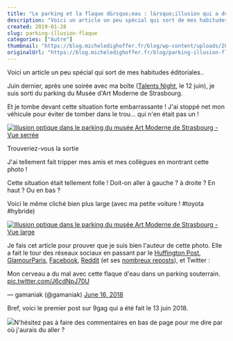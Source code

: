 ```yaml
---
title: "Le parking et la flaque d&rsquo;eau : l&rsquo;illusion qui a du succès !"
description: "Voici un article un peu spécial qui sort de mes habitudes éditoriales.. Juin dernier, après une soirée avec ma boîte (Talents Night, le 12 juin), je suis sorti ..."
created: 2019-01-28
slug: parking-illusion-flaque
categories: ["Autre"]
thumbnail: "https://blog.micheledighoffer.fr/blog/wp-content/uploads/2019/01/illusion-parking-serre-MICHEL-EDIGHOFFER-e1548688108219-825x510.jpg"
originalUrl: "https://blog.micheledighoffer.fr/blog/parking-illusion-flaque/"
---
```


Voici un article un peu spécial qui sort de mes habitudes éditoriales..

Juin dernier, après une soirée avec ma boîte ([Talents Night](https://www.altran.com/fr/fr/talents-nights-altran-rencontre-plus-de-1000-ingenieurs-juniors/), le 12 juin), je suis sorti du parking du Musée d'Art Moderne de Strasbourg.

Et je tombe devant cette situation forte embarrassante ! J'ai stoppé net mon véhicule pour éviter de tomber dans le trou... qui n'en était pas un !

[![Illusion optique dans le parking du musée Art Moderne de Strasbourg - Vue serrée](https://micheledighoffer.fr/blog/wp-content/uploads/2019/01/illusion-parking-serre-MICHEL-EDIGHOFFER-e1548688108219-728x400.jpg)](https://micheledighoffer.fr/blog/wp-content/uploads/2019/01/illusion-parking-serre-MICHEL-EDIGHOFFER-e1548688108219.jpg)

Trouveriez-vous la sortie

J'ai tellement fait tripper mes amis et mes collègues en montrant cette photo !

Cette situation était tellement folle ! Doit-on aller à gauche ? à droite ? En haut ? Ou en bas ?

Voici le même cliché bien plus large (avec ma petite voiture ! #toyota #hybride)

[![Illusion optique dans le parking du musée Art Moderne de Strasbourg - Vue large](https://micheledighoffer.fr/blog/wp-content/uploads/2019/01/illusion-parking-large-MICHEL-EDIGHOFFER-800x400.jpg)](https://micheledighoffer.fr/blog/wp-content/uploads/2019/01/illusion-parking-large-MICHEL-EDIGHOFFER.jpg)

Je fais cet article pour prouver que je suis bien l'auteur de cette photo. Elle a fait le tour des réseaux sociaux en passant par le [Huffington Post](https://www.huffingtonpost.fr/2018/06/18/cette-illusion-d-optique-va-vous-empecher-de-sortir-du-parking_a_23461536/), [GlamourParis,](https://www.glamourparis.com/culture/toutes-des-geeks/articles/illusion-doptique-internet-tente-desesperement-de-sortir-dun-parking/65446) [Facebook](https://www.facebook.com/MichelEdi/posts/10218489901462550), [Reddit](https://www.reddit.com/r/pics/comments/adteew/this_surreal_puddle_in_a_parking_garage/) (et ses [nombreux reposts](https://www.reddit.com/r/pics/comments/adteew/this_surreal_puddle_in_a_parking_garage/edk7paq/)), et Twitter :

Mon cerveau a du mal avec cette flaque d'eau dans un parking souterrain. [pic.twitter.com/J6cdNpJ70U](https://t.co/J6cdNpJ70U)

— gamaniak (@gamaniak) [June 16, 2018](https://twitter.com/gamaniak/status/1008061532398342145?ref_src=twsrc%5Etfw)

Bref, voici le premier post sur 9gag qui a été fait le 13 juin 2018.

[![](https://micheledighoffer.fr/blog/wp-content/uploads/2019/01/9gag-post-341x400.png)](https://9gag.com/gag/am7p0wX)N'hésitez pas à faire des commentaires en bas de page pour me dire par où j'aurais du aller ?